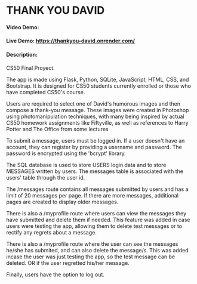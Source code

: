 # THANK YOU DAVID
#### Video Demo:  <To be added soon>
#### Live Demo:  https://thankyou-david.onrender.com/
#### Description:
CS50 Final Proyect.

The app is made using Flask, Python, SQLite, JavaScript, HTML, CSS, and Bootstrap. It is designed for CS50 students currently enrolled or those who have completed CS50's course.

Users are required to select one of David's humorous images and then compose a thank-you message. These images were created in Photoshop using photomanipulation techniques, with many being inspired by actual CS50 homework assignments like Fiftyville, as well as references to Harry Potter and The Office from some lectures

To submit a message, users must be logged in. If a user doesn't have an account, they can register by providing a username and password. The password is encrypted using the 'bcrypt' library.
 
The SQL database is used to store USERS login data and to store MESSAGES written by users. The messages table is associated with the users' table through the user id.

The /messages route contains all messages submitted by users and has a limit of 20 messages per page. If there are more messages, additional pages are created to display older messages.

There is also a /myprofile route where users can view the messages they have submitted and delete them if needed. This feature was added in case users were testing the app, allowing them to delete test messages or to rectify any regrets about a message.

There is also a /myprofile route where the user can see the messages he/she has submited, and can also delete the message/s. This was added incase the user was just testing the app, so the test message can be deleted. OR if the user regretted his/her message. 

Finally, users have the option to log out.

